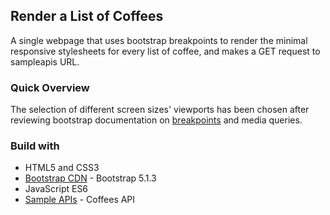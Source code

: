 ## Render a List of Coffees

A single webpage that uses bootstrap breakpoints to render the minimal responsive stylesheets for every list of coffee, and makes a GET request to sampleapis URL.

### Quick Overview

The selection of different screen sizes' viewports has been chosen after reviewing bootstrap documentation on [breakpoints](https://getbootstrap.com/docs/5.0/layout/breakpoints/) and media queries.

### Build with

- HTML5 and CSS3
- [Bootstrap CDN](https://getbootstrap.com/docs/5.0/getting-started/introduction/) - Bootstrap 5.1.3
- JavaScript ES6
- [Sample APIs](https://sampleapis.com/api-list/coffee) - Coffees API
